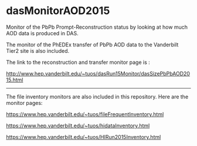 # dasMonitorAOD2015
Monitor of the PbPb Prompt-Reconstruction status by looking at how much AOD data is produced in DAS.

The monitor of the PhEDEx transfer of PbPb AOD data to the Vanderbilt Tier2 site is also included.

The link to the reconstruction and transfer monitor page is : 

http://www.hep.vanderbilt.edu/~tuos/dasRun15Monitor/dasSizePbPbAOD2015.html

---------------------------------------------------------------------------

The file inventory monitors are also included in this repository. Here are the monitor pages:

https://www.hep.vanderbilt.edu/~tuos/fileFrequentInventory.html

https://www.hep.vanderbilt.edu/~tuos/hidataInventory.html

https://www.hep.vanderbilt.edu/~tuos/HIRun2015Inventory.html

